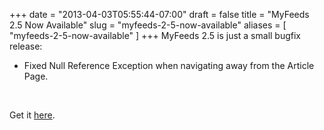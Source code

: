 +++
date = "2013-04-03T05:55:44-07:00"
draft = false
title = "MyFeeds 2.5 Now Available"
slug = "myfeeds-2-5-now-available"
aliases = [
	"myfeeds-2-5-now-available"
]
+++
MyFeeds 2.5 is just a small bugfix release:
<ul>
	<li><span style="line-height: 13px;">Fixed Null Reference Exception when navigating away from the Article Page.</span></li>
</ul>
&nbsp;

Get it <a href="http://windowsphone.com/s?appid=d2648ca8-7eda-df11-a844-00237de2db9e">here</a>.
